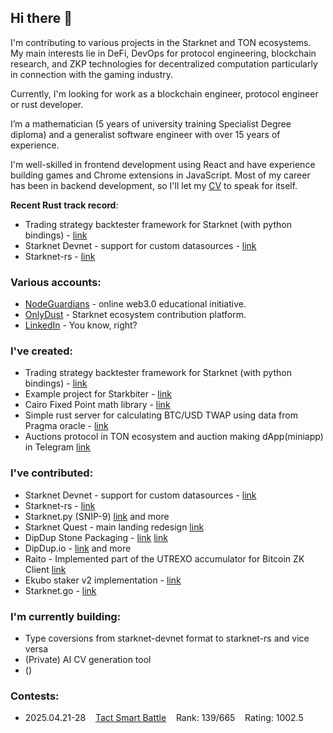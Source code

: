 ## Hi there 👋

I'm contributing to various projects in the Starknet and TON ecosystems. My main interests lie in DeFi, DevOps for protocol engineering, blockchain research, and ZKP technologies for decentralized computation particularly in connection with the gaming industry.

Currently, I'm looking for work as a blockchain engineer, protocol engineer or rust developer.

I’m a mathematician (5 years of university training Specialist Degree diploma) and a generalist software engineer with over 15 years of experience.

I'm well-skilled in frontend development using React and have experience building games and Chrome extensions in JavaScript. Most of my career has been in backend development, so I'll let my [CV](./CVIliaBatii.pdf) to speak for itself.

__Recent Rust track record__:
- Trading strategy backtester framework for Starknet (with python bindings) - [link](https://github.com/astraly-labs/starkbiter)
- Starknet Devnet - support for custom datasources - [link](https://github.com/0xSpaceShard/starknet-devnet/pull/827)
- Starknet-rs - [link](https://github.com/xJonathanLEI/starknet-rs/pull/768)

### Various accounts:
- [NodeGuardians](https://nodeguardians.io/character/baitcode) - online web3.0 educational initiative.
- [OnlyDust](https://app.onlydust.com/u/baitcode) - Starknet ecosystem contribution platform.
- [LinkedIn](https://www.linkedin.com/in/batiyiv) - You know, right?

### I've created:
- Trading strategy backtester framework for Starknet (with python bindings) - [link](https://github.com/astraly-labs/starkbiter)
- Example project for Starkbiter - [link](https://github.com/baitcode/starkbiter-python-example)
- Cairo Fixed Point math library - [link](https://github.com/baitcode/cairo-fixed-point-arithmetic)
- Simple rust server for calculating BTC/USD TWAP using data from Pragma oracle - [link](https://github.com/baitcode/twapper)
- Auctions protocol in TON ecosystem and auction making dApp(miniapp) in Telegram [link](https://ton-auctions.github.io/)

### I've contributed:
- Starknet Devnet - support for custom datasources - [link](https://github.com/0xSpaceShard/starknet-devnet/pull/827)
- Starknet-rs - [link](https://github.com/xJonathanLEI/starknet-rs/pull/768)
- Starknet.py (SNIP-9) [link](https://github.com/software-mansion/starknet.py/pull/1530) and more
- Starknet Quest - main landing redesign [link](https://github.com/software-mansion/starknet.py/pull/1530)
- DipDup Stone Packaging - [link](https://github.com/dipdup-io/stone-packaging/pull/66) [link](https://github.com/dipdup-io/stone-packaging/pull/85)
- DipDup.io - [link](https://github.com/dipdup-io/dipdup/pull/1202) and more
- Raito - Implemented part of the UTREXO accumulator for Bitcoin ZK Client [link](https://github.com/keep-starknet-strange/raito/pull/283) 
- Ekubo staker v2 implementation - [link](https://github.com/EkuboProtocol/governance/pull/67)
- Starknet.go - [link](https://github.com/NethermindEth/starknet.go/issues/655)

### I'm currently building:
- Type coversions from starknet-devnet format to starknet-rs and vice versa
- (Private) AI CV generation tool
- ()

### Contests:

- 2025.04.21-28&nbsp;&nbsp;&nbsp;&nbsp;[Tact Smart Battle](https://codeforces.com/contest/2105/standings/page/1)&nbsp;&nbsp;&nbsp;&nbsp;Rank: 139/665&nbsp;&nbsp;&nbsp;&nbsp;Rating: 1002.5

